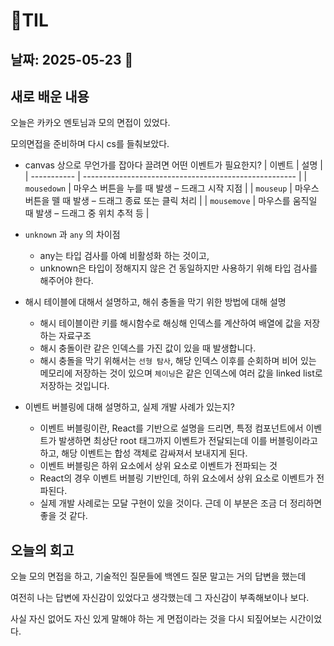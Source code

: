 # 🧾TIL

## 날짜: 2025-05-23 👻

## 새로 배운 내용

오늘은 카카오 멘토님과 모의 면접이 있었다.

모의면접을 준비하며 다시 cs를 들춰보았다.

- canvas 상으로 무언가를 잡아다 끌려면 어떤 이벤트가 필요한지?
  | 이벤트 | 설명 |
  | ----------- | ----------------------------------------------------- |
  | `mousedown` | 마우스 버튼을 누를 때 발생 – 드래그 시작 지점 |
  | `mouseup` | 마우스 버튼을 뗄 때 발생 – 드래그 종료 또는 클릭 처리 |
  | `mousemove` | 마우스를 움직일 때 발생 – 드래그 중 위치 추적 등 |

- `unknown` 과 `any` 의 차이점

  - any는 타입 검사를 아예 비활성화 하는 것이고,
  - unknown은 타입이 정해지지 않은 건 동일하지만 사용하기 위해 타입 검사를 해주어야 한다.

- 해시 테이블에 대해서 설명하고, 해쉬 충돌을 막기 위한 방법에 대해 설명

  - 해시 테이블이란 키를 해시함수로 해싱해 인덱스를 계산하여 배열에 값을 저장하는 자료구조
  - 해시 충돌이란 같은 인덱스를 가진 값이 있을 때 발생합니다.
  - 해시 충돌을 막기 위해서는 `선형 탐사`, 해당 인덱스 이후를 순회하며 비어 있는 메모리에 저장하는 것이 있으며 `체이닝`은 같은 인덱스에 여러 값을 linked list로 저장하는 것입니다.

- 이벤트 버블링에 대해 설명하고, 실제 개발 사례가 있는지?
  - 이벤트 버블링이란, React를 기반으로 설명을 드리면, 특정 컴포넌트에서 이벤트가 발생하면 최상단 root 태그까지 이벤트가 전달되는데 이를 버블링이라고 하고, 해당 이벤트는 합성 객체로 감싸져서 보내지게 된다.
  - 이벤트 버블링은 하위 요소에서 상위 요소로 이벤트가 전파되는 것
  - React의 경우 이벤트 버블링 기반인데, 하위 요소에서 상위 요소로 이벤트가 전파된다.
  - 실제 개발 사례로는 모달 구현이 있을 것이다. 근데 이 부분은 조금 더 정리하면 좋을 것 같다.

## 오늘의 회고

오늘 모의 면접을 하고, 기술적인 질문들에 백엔드 질문 말고는 거의 답변을 했는데

여전히 나는 답변에 자신감이 있었다고 생각했는데 그 자신감이 부족해보이나 보다.

사실 자신 없어도 자신 있게 말해야 하는 게 면접이라는 것을 다시 되짚어보는 시간이었다.
